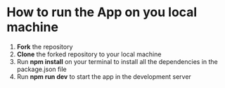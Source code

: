# How to run the App on you local machine
1. **Fork** the repository
2. **Clone** the forked repository to your local machine
3. Run **npm install** on your terminal to install all the dependencies in the package.json file
4. Run **npm run dev** to start the app in the development server
